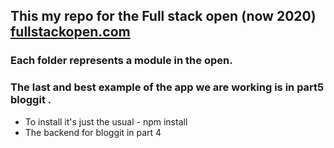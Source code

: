 ## This my repo for the Full stack open (now 2020) [fullstackopen.com](https://fullstackopen.com/en)


### Each folder represents a module in the open.
### The last and best example of the app we are working is in part5 **bloggit** .

-   To install it's just the usual - npm install
-   The backend for bloggit in part 4
